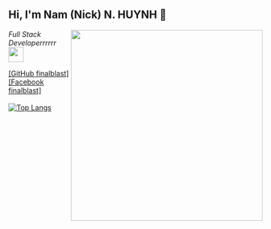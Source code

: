 <h2> Hi, I'm Nam (Nick) N. HUYNH 👋</h2>
<img align='right' src="https://github-readme-stats.vercel.app/api?username=finalblast&show_icons=true&theme=radical" width="380">
<p><em>Full Stack Developerrrrrr <img src="https://media.giphy.com/media/WUlplcMpOCEmTGBtBW/giphy.gif" width="30"><br>
</em></p>

[[GitHub finalblast]](https://github.com/finalblast)
<br>
[[Facebook finalblast]](https://facebook.com/finalblast)
<br>
<br>
[![Top Langs](https://github-readme-stats.vercel.app/api/top-langs/?username=finalblast&layout=compact)](https://github.com/finalblast)
